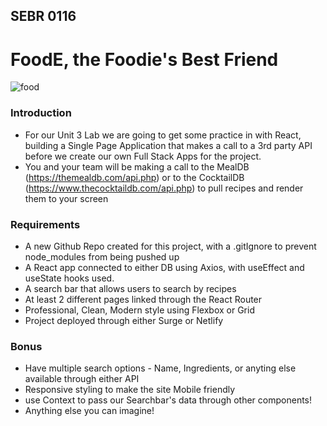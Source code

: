 ## SEBR 0116


# FoodE, the Foodie's Best Friend

![food](https://www.tapasmagazine.es/wp-content/uploads/2023/03/mykalekitchen-cuentas-foodie-instagram.jpg)

### Introduction

- For our Unit 3 Lab we are going to get some practice in with React, building a Single Page Application that makes a call to a 3rd party API before we create our own Full Stack Apps for the project.
- You and your team will be making a call to the MealDB (https://themealdb.com/api.php) or to the CocktailDB (https://www.thecocktaildb.com/api.php) to pull recipes and render them to your screen
  

### Requirements

- A new Github Repo created for this project, with a .gitIgnore to prevent node_modules from being pushed up
- A React app connected to either DB using Axios, with useEffect and useState hooks used.
- A search bar that allows users to search by recipes
- At least 2 different pages linked through the React Router
- Professional, Clean, Modern style using Flexbox or Grid
- Project deployed through either Surge or Netlify



### Bonus

- Have multiple search options - Name, Ingredients, or anyting else available through either API
- Responsive styling to make the site Mobile friendly
- use Context to pass our Searchbar's data through other components!
- Anything else you can imagine!
